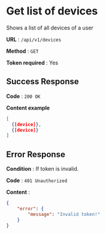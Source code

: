 # Get list of devices

Shows a list of all devices of a user

**URL** : `/api/v1/devices`

**Method** : `GET`

**Token required** : Yes

## Success Response

**Code** : `200 OK`

**Content example**

```json
[
  {[device]},
  {[device]}
]
```

## Error Response

**Condition** : If token is invalid.

**Code** : `401 Unauthorized`

**Content** :

```json
{
    "error": {
        "message": "Invalid token!"
    }
}
```
